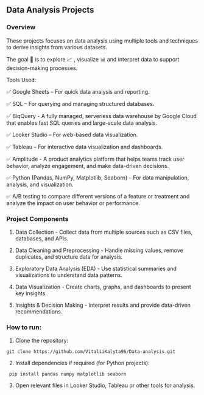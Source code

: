 ## Data Analysis Projects

### Overview

These projects focuses on data analysis using multiple tools and techniques to derive insights from various datasets.

The goal 🎯  is to explore 📈 , visualize 📊 and interpret data to support decision-making processes.

Tools Used: 

✅ Google Sheets – For quick data analysis and reporting.

✅ SQL – For querying and managing structured databases.

✅ BiqQuery - A fully managed, serverless data warehouse by Google Cloud that enables fast SQL queries and large-scale 
data analysis.

✅ Looker Studio – For web-based data visualization.

✅ Tableau – For interactive data visualization and dashboards.

✅ Amplitude - A product analytics platform that helps teams track user behavior, analyze engagement, and make data-driven 
decisions.

✅ Python (Pandas, NumPy, Matplotlib, Seaborn) – For data manipulation, analysis, and visualization.

✅ A/B testing to compare different versions of a feature or treatment and analyze the impact on user behavior or 
performance.

### Project Components

1. Data Collection - Collect data from multiple sources such as CSV files, databases, and APIs.

2. Data Cleaning and Preprocessing - Handle missing values, remove duplicates, and structure data for analysis.

3. Exploratory Data Analysis (EDA) - Use statistical summaries and visualizations to understand data patterns.

4. Data Visualization - Create charts, graphs, and dashboards to present key insights.

5. Insights & Decision Making - Interpret results and provide data-driven recommendations.

### How to run:

1. Clone the repository:

 `git clone https://github.com/VitaliiKalyta96/Data-analysis.git`

2. Install dependencies if required (for Python projects):
```
 рір install pandas numpy matplotlib seaborn
```
3. Open relevant files in Looker Studio, Tableau or other tools for analysis.